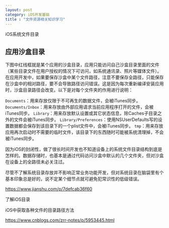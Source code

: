 ```yaml
---
layout: post
category: iOS开发基础
title : "文件资源相关知识学习"
---
```




iOS系统文件目录



## 应用沙盒目录

下图中红线框就是某个应用的沙盒目录，应用只能访问自己沙盒目录里面的文件（某些目录文件在用户授权的情况下可访问，如系统通讯录、照片等媒体文件）。在应用开发中，如果要保存沙盒中某个文件路径，注意不要保存全路径，只能保存在沙盒中的相对路径，要不会导致路径访问错误。这是因为每次重新编译安装应用时，沙盒目录路径会改变。以下是对每个文件夹的作用进行说明：



`Documents`：用来存放仅限于不可再生的数据文件，会被iTunes同步。
`Documents/Inbox`：用来存放由外部应用请求当前应用程序打开的文件，会被iTunes同步。
`Library`：用来存放默认设置或其它状态信息，除Caches子目录之外的文件会被iTunes同步。
`Library/Preferences`：使用NSUserDefaults写的设置数据都会保存到该目录下的一个plist文件中，会被iTunes同步。
`tmp`：用来存放应用再次启动时不需要的临时文件，该目录下的东西随时可能被系统清理掉，不会被iTunes同步。

因为iOS的封闭性，做了很长时间开发也不知道设备上的系统文件目录结构到底是怎样的。数据存储时，也基本是通过代码访问沙盒中默认的几个文件夹，但对沙盒在设备上的全路径未必关注过。

尽管不了解系统目录存放并不影响正常业务功能开发，但对系统目录在脑袋里有个基本印象总是好的，说不定某个细节点就可避免犯常识性的低级错误。



https://www.jianshu.com/p/7defcab36f60



了解iOS目录



iOS中获取各种文件的目录路径方法

https://www.cnblogs.com/zrr-notes/p/5953445.html
